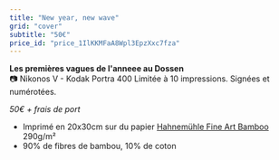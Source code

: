 ```yaml
---
title: "New year, new wave"
grid: "cover"
subtitle: "50€"
price_id: "price_1IlKKMFaA8Wpl3EpzXxc7fza"
---
```

**Les premières vagues de l'anneee au Dossen**  
📷 Nikonos V - Kodak Portra 400
Limitée à 10 impressions. Signées et numérotées.

*50€ + frais de port*

- Imprimé en 20x30cm sur du papier [Hahnemühle Fine Art Bamboo](https://www.hahnemuehle.com/fr/digital-fineart/les-papiers-a-jet-dencre-fineart/natural-line/p/Product/show/202/1036.html) 290g/m²
- 90% de fibres de bambou, 10% de coton

